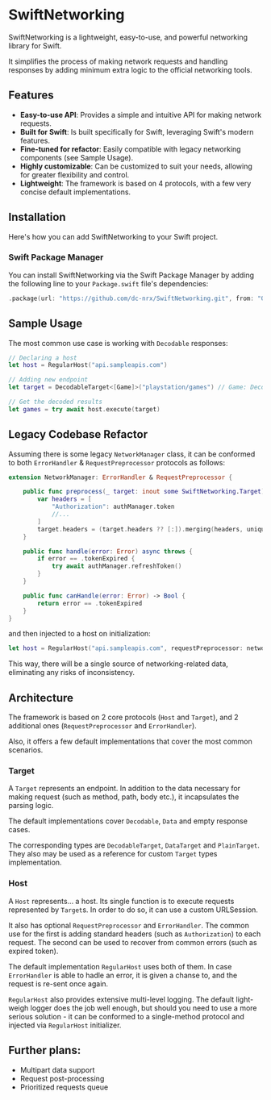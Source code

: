 # SwiftNetworking

SwiftNetworking is a lightweight, easy-to-use, and powerful networking library for Swift. 

It simplifies the process of making network requests and handling responses by adding minimum extra logic to the official networking tools.

## Features

- **Easy-to-use API**: Provides a simple and intuitive API for making network requests.
- **Built for Swift**: Is built specifically for Swift, leveraging Swift's modern features.
- **Fine-tuned for refactor**: Easily compatible with legacy networking components (see Sample Usage).
- **Highly customizable**: Can be customized to suit your needs, allowing for greater flexibility and control.
- **Lightweight**: The framework is based on 4 protocols, with a few very concise default implementations.

## Installation

Here's how you can add SwiftNetworking to your Swift project.

### Swift Package Manager

You can install SwiftNetworking via the Swift Package Manager by adding the following line to your `Package.swift` file's dependencies:

```swift
.package(url: "https://github.com/dc-nrx/SwiftNetworking.git", from: "0.4.0")
```
## Sample Usage

The most common use case is working with `Decodable` responses:

```swift
// Declaring a host
let host = RegularHost("api.sampleapis.com")

// Adding new endpoint
let target = DecodableTarget<[Game]>("playstation/games") // Game: Decodable

// Get the decoded results
let games = try await host.execute(target)
```

## Legacy Codebase Refactor

Assuming there is some legacy `NetworkManager` class, it can be conformed to both `ErrorHandler` & `RequestPreprocessor` protocols as follows:

```swift
extension NetworkManager: ErrorHandler & RequestPreprocessor {

    public func preprocess(_ target: inout some SwiftNetworking.Target) {
        var headers = [
            "Authorization": authManager.token
            //...
        ]
        target.headers = (target.headers ?? [:]).merging(headers, uniquingKeysWith: { $1 })
    }

    public func handle(error: Error) async throws {
        if error == .tokenExpired {
            try await authManager.refreshToken()
        }
    }

    public func canHandle(error: Error) -> Bool {
        return error == .tokenExpired 
    }
}
```

and then injected to a host on initialization:

```swift
let host = RegularHost("api.sampleapis.com", requestPreprocessor: networkManager, errorHandler: networkManager)
```

This way, there will be a single source of networking-related data, eliminating any risks of inconsistency.

## Architecture

The framework is based on 2 core protocols (`Host` and `Target`), and 2 additional ones (`RequestPreprocessor` and `ErrorHandler`).

Also, it offers a few default implementations that cover the most common scenarios.

### Target

A `Target` represents an endpoint. In addition to the data necessary for making request (such as method, path, body etc.), it incapsulates the parsing logic.

The default implementations cover `Decodable`, `Data` and empty response cases.

The corresponding types are `DecodableTarget`, `DataTarget` and `PlainTarget`. They also may be used as a reference for custom `Target` types implementation.

### Host

A `Host` represents... a host. Its single function is to execute requests represented by `Target`s. In order to do so, it can use a custom URLSession. 

It also has optional `RequestPreprocessor` and `ErrorHandler`. The common use for the first is adding standard headers (such as `Authorization`) to each request. The second can be used to recover from common errors (such as expired token).

The default implementation `RegularHost` uses both of them. In case `ErrorHandler` is able to hadle an error, it is given a chanse to, and the request is re-sent once again.

`RegularHost` also provides extensive multi-level logging. The default light-weigh logger does the job well enough, but should you need to use a more serious solution - it can be conformed to a single-method protocol and injected via `RegularHost` initializer.

## Further plans:
- Multipart data support
- Request post-processing
- Prioritized requests queue
